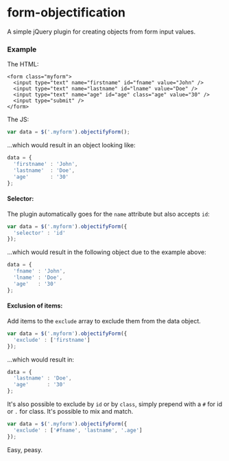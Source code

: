# form-objectification

A simple jQuery plugin for creating objects from form input values.

### Example

The HTML:
```
<form class="myform">
  <input type="text" name="firstname" id="fname" value="John" />
  <input type="text" name="lastname" id="lname" value="Doe" />
  <input type="text" name="age" id="age" class="age" value="30" />
  <input type="submit" />
</form>
```

The JS:
```javascript
var data = $('.myform').objectifyForm();
```

...which would result in an object looking like:

```javascript
data = {
  'firstname' : 'John',
  'lastname'  : 'Doe',
  'age'       : '30'
};
```

#### Selector:

The plugin automatically goes for the `name` attribute but also accepts `id`:

```javascript
var data = $('.myform').objectifyForm({
  'selector' : 'id'
});
```

...which would result in the following object due to the example above:

```javascript
data = {
  'fname' : 'John',
  'lname' : 'Doe',
  'age'   : '30'
};
```

#### Exclusion of items:

Add items to the `exclude` array to exclude them from the data object.

```javascript
var data = $('.myform').objectifyForm({
  'exclude' : ['firstname']
});
```

...which would result in:

```javascript
data = {
  'lastname' : 'Doe',
  'age'      : '30'
};
```

It's also possible to exclude by `id` or by `class`, simply prepend with a `#` for id or `.` for class. It's possible to mix and match.

```javascript
var data = $('.myform').objectifyForm({
  'exclude' : ['#fname', 'lastname', '.age']
});
```


Easy, peasy.
